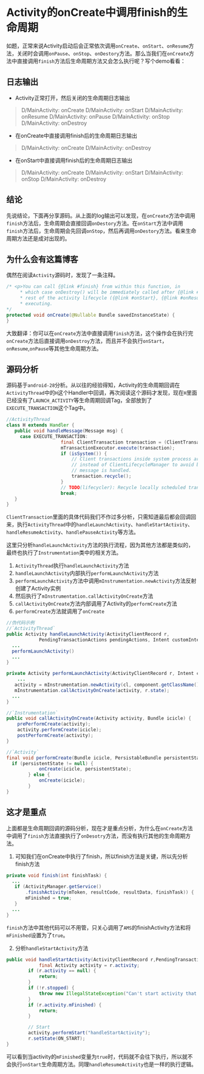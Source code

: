 # Activity的onCreate中调用finish的生命周期

如题，正常来说Activity启动后会正常依次调用`onCreate`、`onStart`、`onResume`方法，关闭时会调用`onPause`、`onStop`、`onDestory`方法。那么当我们在`onCreate`方法中直接调用`finish`方法后生命周期方法又会怎么执行呢？写个demo看看：

## 日志输出

* Activity正常打开，然后关闭的生命周期日志输出

> D/MainActivity: onCreate
> D/MainActivity: onStart
> D/MainActivity: onResume
> D/MainActivity: onPause
> D/MainActivity: onStop
> D/MainActivity: onDestroy

* 在onCreate中直接调用finish后的生命周期日志输出

> D/MainActivity: onCreate
> D/MainActivity: onDestroy

* 在onStart中直接调用finish后的生命周期日志输出

> D/MainActivity: onCreate
> D/MainActivity: onStart
> D/MainActivity: onStop
> D/MainActivity: onDestroy

## 结论

先说结论，下面再分享源码。从上面的log输出可以发现，在`onCreate`方法中调用`finish`方法后，生命周期会直接回调`onDestory`方法。在`onStart`方法中调用`finish`方法后，生命周期会先回调`onStop`，然后再调用`onDestory`方法。看来生命周期方法还是成对出现的。

## 为什么会有这篇博客

偶然在阅读`Activity`源码时，发现了一条注释。

```java
/* <p>You can call {@link #finish} from within this function, in
     * which case onDestroy() will be immediately called after {@link #onCreate} without any of the
     * rest of the activity lifecycle ({@link #onStart}, {@link #onResume}, {@link #onPause}, etc)
     * executing.
*/
protected void onCreate(@Nullable Bundle savedInstanceState) {
}
```

大致翻译：你可以在`onCreate`方法中直接调用`finish`方法，这个操作会在执行完`onCreate`方法后直接调用`onDestroy`方法，而且并不会执行`onStart`，`onResume`,`onPause`等其他生命周期方法。

## 源码分析

源码基于`android-28`分析。从以往的经验得知，Activity的生命周期回调在`ActivityThread`中的`H`这个Handler中回调，再次阅读这个源码才发现，现在`H`里面已经没有了`LAUNCH_ACTIVITY`等生命周期回调Tag，全部放到了`EXECUTE_TRANSACTION`这个Tag中。

```java
//ActivityThread
class H extends Handler {
   public void handleMessage(Message msg) {
     case EXECUTE_TRANSACTION:
                    final ClientTransaction transaction = (ClientTransaction) msg.obj;
                    mTransactionExecutor.execute(transaction);
                    if (isSystem()) {
                        // Client transactions inside system process are recycled on the client side
                        // instead of ClientLifecycleManager to avoid being cleared before this
                        // message is handled.
                        transaction.recycle();
                    }
                    // TODO(lifecycler): Recycle locally scheduled transactions.
                    break;
   }
}
```

`ClientTransaction`里面的具体代码我们不作过多分析，只需知道最后都会回调回来，执行`ActivityThread`中的`handleLaunchActivity`、`handleStartActivity`、`handleResumeActivity`、`handlePauseActivity`等方法。

这里只分析`handleLaunchActivity`方法的执行流程，因为其他方法都是类似的，最终也执行了`Instrumentation`类中的相关方法。

1. `ActivityThread`执行`handleLaunchActivity`方法
2. `handleLaunchActivity`内部执行`performLaunchActivity`方法
3. `performLaunchActivity`方法中调用`mInstrumentation.newActivity`方法反射创建了Activity实例
4. 然后执行了`mInstrumentation.callActivityOnCreate`方法
5. `callActivityOnCreate`方法内部调用了Activity的`performCreate`方法
6. `performCreate`方法就调用了`onCreate`

```java
//伪代码示例
//`ActivityThread`
public Activity handleLaunchActivity(ActivityClientRecord r,
            PendingTransactionActions pendingActions, Intent customIntent) {
  ...
  performLaunchActivity()  
  ...
}

private Activity performLaunchActivity(ActivityClientRecord r, Intent customIntent) {
	...
   activity = mInstrumentation.newActivity(cl, component.getClassName(), r.intent);
   mInstrumentation.callActivityOnCreate(activity, r.state);
  ...
}

//`Instrumentation`
public void callActivityOnCreate(Activity activity, Bundle icicle) {
	prePerformCreate(activity);
	activity.performCreate(icicle);
	postPerformCreate(activity);
}

//`Activity`
final void performCreate(Bundle icicle, PersistableBundle persistentState) {
  if (persistentState != null) {
            onCreate(icicle, persistentState);
        } else {
            onCreate(icicle);
        }
}
```

## 这才是重点

上面都是生命周期回调的源码分析，现在才是重点分析，为什么在`onCreate`方法中调用了`finish`方法直接执行了`onDesotry`方法，而没有执行其他的生命周期方法。

1. 可知我们在onCreate中执行了finish，所以finish方法是关键，所以先分析finish方法

```java
private void finish(int finishTask) {
  ...
   if (ActivityManager.getService()
       .finishActivity(mToken, resultCode, resultData, finishTask)) {
       mFinished = true;
   }
  ...
}
```

`finish`方法中其他代码可以不用管，只关心调用了`AMS`的finishActivity方法和将`mFinished`设置为了`true`。

2. 分析`handleStartActivity`方法

```java
public void handleStartActivity(ActivityClientRecord r,PendingTransactionActions pendingActions) {
  			final Activity activity = r.activity;
        if (r.activity == null) {
            return;
        }
        if (!r.stopped) {
            throw new IllegalStateException("Can't start activity that is not stopped.");
        }
        if (r.activity.mFinished) {
            return;
        }

        // Start
        activity.performStart("handleStartActivity");
        r.setState(ON_START);
}
```

可以看到当activity的`mFinished`变量为`true`时，代码就不会往下执行，所以就不会执行`onStart`生命周期方法。同理`handleResumeActivity`也是一样的执行逻辑。